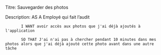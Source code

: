 Titre: Sauvegarder des photos

Description: AS A Employé qui fait l’audit

		   I WANT avoir accès aux photos que j'ai déjà ajoutés à l'application
		   
		   SO THAT J'ai n'ai pas à chercher pendant 10 minutes dans mes photos alors que j'ai déjà ajouté cette photo avant dans une autre tâche
